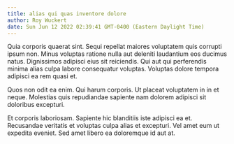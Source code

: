 ```yaml
---
title: alias qui quas inventore dolore
author: Roy Wuckert
date: Sun Jun 12 2022 02:39:41 GMT-0400 (Eastern Daylight Time)
---
```

Quia corporis quaerat sint. Sequi repellat maiores voluptatem quis corrupti ipsum non. Minus voluptas ratione nulla aut deleniti laudantium eos ducimus natus. Dignissimos adipisci eius sit reiciendis. Qui aut qui perferendis minima alias culpa labore consequatur voluptas. Voluptas dolore tempora adipisci ea rem quasi et.

 Quos non odit ea enim. Qui harum corporis. Ut placeat voluptatem in in et neque. Molestias quis repudiandae sapiente nam dolorem adipisci sit doloribus excepturi.

 Et corporis laboriosam. Sapiente hic blanditiis iste adipisci ea et. Recusandae veritatis et voluptas culpa alias et excepturi. Vel amet eum ut expedita eveniet. Sed amet libero ea doloremque id aut at.